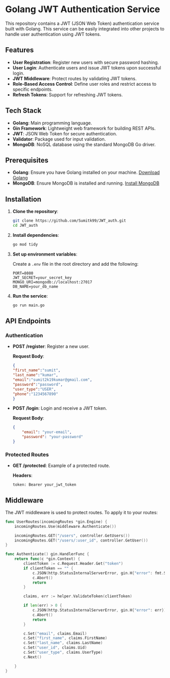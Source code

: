 # Golang JWT Authentication Service

This repository contains a JWT (JSON Web Token) authentication service built with Golang. This service can be easily integrated into other projects to handle user authentication using JWT tokens.

## Features

- **User Registration**: Register new users with secure password hashing.
- **User Login**: Authenticate users and issue JWT tokens upon successful login.
- **JWT Middleware**: Protect routes by validating JWT tokens.
- **Role-Based Access Control**: Define user roles and restrict access to specific endpoints.
- **Refresh Tokens**: Support for refreshing JWT tokens.

## Tech Stack

- **Golang**: Main programming language.
- **Gin Framework**: Lightweight web framework for building REST APIs.
- **JWT**: JSON Web Token for secure authentication.
- **Validator**: Package used for input validation.
- **MongoDB**: NoSQL database using the standard MongoDB Go driver.

## Prerequisites

- **Golang**: Ensure you have Golang installed on your machine. [Download Golang](https://golang.org/dl/)
- **MongoDB**: Ensure MongoDB is installed and running. [Install MongoDB](https://docs.mongodb.com/manual/installation/)

## Installation

1. **Clone the repository**:

    ```bash
    git clone https://github.com/Sumitk99/JWT_auth.git
    cd JWT_auth
    ```

2. **Install dependencies**:

    ```bash
    go mod tidy
    ```

3. **Set up environment variables**:

    Create a `.env` file in the root directory and add the following:

    ```plaintext
    PORT=8080
    JWT_SECRET=your_secret_key
    MONGO_URI=mongodb://localhost:27017
    DB_NAME=your_db_name
    ```

4. **Run the service**:

    ```bash
    go run main.go
    ```

## API Endpoints

### Authentication

- **POST /register**: Register a new user.

    **Request Body**:
    ```json
    {
    "first_name":"sumit",
    "last_name":"kumar",
    "email":"sumit2k19kumar@gmail.com",
    "password":"password",
    "user_type":"USER",
    "phone":"1234567890"
	}
    ```

- **POST /login**: Login and receive a JWT token.

    **Request Body**:
    ```json
    {
        "email": "your-email",
        "password": "your-password"
    }
    ```


### Protected Routes

- **GET /protected**: Example of a protected route.

    **Headers**:
    ```plaintext
    token: Bearer your_jwt_token
    ```

## Middleware

The JWT middleware is used to protect routes. To apply it to your routes:

```go
func UserRoutes(incomingRoutes *gin.Engine) {
	incomingRoutes.Use(middleware.Authenticate())

	incomingRoutes.GET("/users", controller.GetUsers())
	incomingRoutes.GET("/users/:user_id", controller.GetUser())
}

func Authenticate() gin.HandlerFunc {
	return func(c *gin.Context) {
		clientToken := c.Request.Header.Get("token")
		if clientToken == "" {
			c.JSON(http.StatusInternalServerError, gin.H{"error": fmt.Sprintf("No Authorization Token found.")})
			c.Abort()
			return
		}

		claims, err := helper.ValidateToken(clientToken)

		if len(err) > 0 {
			c.JSON(http.StatusInternalServerError, gin.H{"error": err})
			c.Abort()
			return
		}

		c.Set("email", claims.Email)
		c.Set("first_name", claims.FirstName)
		c.Set("last_name", claims.LastName)
		c.Set("user_id", claims.Uid)
		c.Set("user_type", claims.UserType)
		c.Next()

	}
}

